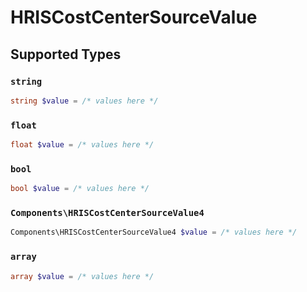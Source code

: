 # HRISCostCenterSourceValue


## Supported Types

### `string`

```php
string $value = /* values here */
```

### `float`

```php
float $value = /* values here */
```

### `bool`

```php
bool $value = /* values here */
```

### `Components\HRISCostCenterSourceValue4`

```php
Components\HRISCostCenterSourceValue4 $value = /* values here */
```

### `array`

```php
array $value = /* values here */
```

